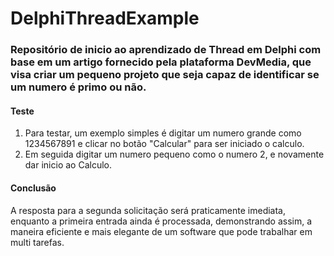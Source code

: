 # DelphiThreadExample
### Repositório de inicio ao aprendizado de Thread em Delphi com base em um artigo fornecido pela plataforma DevMedia, que visa criar um pequeno projeto que seja capaz de identificar se um numero é primo ou não.

#### __Teste__
1. Para testar, um exemplo simples é digitar um numero grande como 1234567891 e clicar no botão "Calcular" para ser iniciado o calculo. 
2. Em seguida digitar um numero pequeno como o numero 2, e novamente dar inicio ao Calculo.

#### Conclusão

A resposta para a segunda solicitação será praticamente imediata, enquanto a primeira entrada ainda é processada, demonstrando assim, a maneira eficiente e mais elegante de um software que pode trabalhar em multi tarefas.
